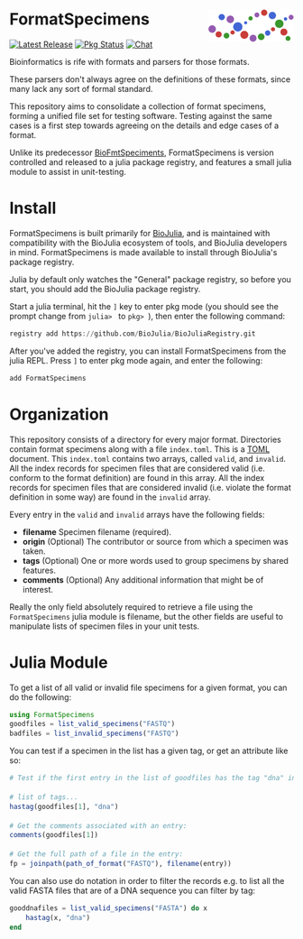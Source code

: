 # <img src="./sticker.svg" width="30%" align="right" /> FormatSpecimens

[![Latest Release](https://img.shields.io/github/release/BioJulia/FormatSpecimens.jl.svg)](https://github.com/BioJulia/FormatSpecimens.jl/releases/latest)
[![Pkg Status](http://www.repostatus.org/badges/latest/active.svg)](http://www.repostatus.org/#active)
[![Chat](https://img.shields.io/gitter/room/BioJulia/FormatSpecimens.jl.svg)](https://gitter.im/BioJulia/FormatSpecimens.jl)

Bioinformatics is rife with formats and parsers for those formats. 

These parsers don't always agree on the definitions of these formats, since many
lack any sort of formal standard.

This repository aims to consolidate a collection of format specimens, forming a
unified file set for testing software. Testing against the same cases is a first
step towards agreeing on the details and edge cases of a format.

Unlike its predecessor [BioFmtSpeciments](https://github.com/BioJulia/BioFmtSpecimens),
FormatSpecimens is version controlled and released to a julia package registry,
and features a small julia module to assist in unit-testing.

# Install

FormatSpecimens is built primarily for [BioJulia](https://biojulia.dev), and is
maintained with compatibility with the BioJulia ecosystem of tools, and BioJulia
developers in mind. FormatSpecimens is made available to install through BioJulia's
package registry.

Julia by default only watches the "General" package registry, so before you
start, you should add the BioJulia package registry.

Start a julia terminal, hit the `]` key to enter pkg mode (you should see the
prompt change from `julia> ` to `pkg> `), then enter the following command:

```julia
registry add https://github.com/BioJulia/BioJuliaRegistry.git
```

After you've added the registry, you can install FormatSpecimens from the julia
REPL. Press `]` to enter pkg mode again, and enter the following:

```julia
add FormatSpecimens
```


# Organization

This repository consists of a directory for every major format. Directories
contain format specimens along with a file `index.toml`. This is a
[TOML](https://github.com/toml-lang/toml) document.
This `index.toml` contains two arrays, called `valid`, and `invalid`. All the 
index records for specimen files that are considered valid (i.e. conform to the
format definition) are found in this array.
All the index records for specimen files that are considered invalid (i.e.
violate the format definition in some way) are found in the `invalid` array.

Every entry in the `valid` and `invalid` arrays have the following fields:

  * **filename** Specimen filename (required).
  * **origin** (Optional) The contributor or source from which a specimen was taken.
  * **tags** (Optional) One or more words used to group specimens by shared features.
  * **comments** (Optional) Any additional information that might be of
    interest.
    
Really the only field absolutely required to retrieve a file using the 
`FormatSpecimens` julia module is filename, but the other fields are useful to
manipulate lists of specimen files in your unit tests.


# Julia Module

To get a list of all valid or invalid file specimens for a given format, you
can do the following:

```julia
using FormatSpecimens
goodfiles = list_valid_specimens("FASTQ")
badfiles = list_invalid_specimens("FASTQ")
```

You can test if a specimen in the list has a given tag, or get an attribute
like so:

```julia
# Test if the first entry in the list of goodfiles has the tag "dna" in it's

# list of tags... 
hastag(goodfiles[1], "dna")

# Get the comments associated with an entry:
comments(goodfiles[1])

# Get the full path of a file in the entry:
fp = joinpath(path_of_format("FASTQ"), filename(entry))
```

You can also use do notation in order to filter the records e.g. to list all the
valid FASTA files that are of a DNA sequence you can filter by tag:

```julia
gooddnafiles = list_valid_specimens("FASTA") do x
    hastag(x, "dna")
end
```